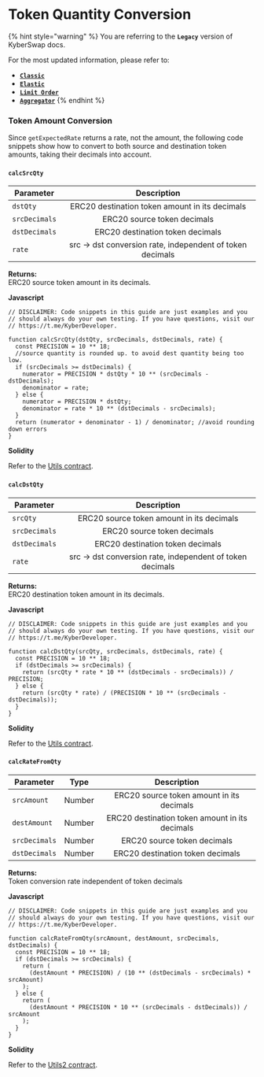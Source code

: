 # Token Quantity Conversion

{% hint style="warning" %}
You are referring to the **`Legacy`** version of KyberSwap docs.

For the most updated information, please refer to:

* [**`Classic`**](../../../../liquidity-solutions/kyberswap-classic/)
* [**`Elastic`**](../../../../liquidity-solutions/kyberswap-elastic/)
* [**`Limit Order`**](../../../../kyberswap-solutions/limit-order/)
* [**`Aggregator`**](../../../../kyberswap-solutions/kyberswap-aggregator/)
{% endhint %}

### Token Amount Conversion[​](https://docs.kyberswap.com/Legacy/api-abi/code-snippets/api\_abi-tokenquantityconversion#token-amount-conversion) <a href="#token-amount-conversion" id="token-amount-conversion"></a>

Since `getExpectedRate` returns a rate, not the amount, the following code snippets show how to convert to both source and destination token amounts, taking their decimals into account.

#### `calcSrcQty`[​](https://docs.kyberswap.com/Legacy/api-abi/code-snippets/api\_abi-tokenquantityconversion#calcsrcqty) <a href="#calcsrcqty" id="calcsrcqty"></a>

| Parameter     |                        Description                        |
| ------------- | :-------------------------------------------------------: |
| `dstQty`      |       ERC20 destination token amount in its decimals      |
| `srcDecimals` |                ERC20 source token decimals                |
| `dstDecimals` |              ERC20 destination token decimals             |
| `rate`        | src -> dst conversion rate, independent of token decimals |

**Returns:**\
ERC20 source token amount in its decimals.

**Javascript**[**​**](https://docs.kyberswap.com/Legacy/api-abi/code-snippets/api\_abi-tokenquantityconversion#javascript)

```
// DISCLAIMER: Code snippets in this guide are just examples and you
// should always do your own testing. If you have questions, visit our
// https://t.me/KyberDeveloper.

function calcSrcQty(dstQty, srcDecimals, dstDecimals, rate) {
  const PRECISION = 10 ** 18;
  //source quantity is rounded up. to avoid dest quantity being too low.
  if (srcDecimals >= dstDecimals) {
    numerator = PRECISION * dstQty * 10 ** (srcDecimals - dstDecimals);
    denominator = rate;
  } else {
    numerator = PRECISION * dstQty;
    denominator = rate * 10 ** (dstDecimals - srcDecimals);
  }
  return (numerator + denominator - 1) / denominator; //avoid rounding down errors
}
```

**Solidity**[**​**](https://docs.kyberswap.com/Legacy/api-abi/code-snippets/api\_abi-tokenquantityconversion#solidity)

Refer to the [Utils contract](https://github.com/KyberNetwork/smart-contracts/blob/master/contracts/Utils.sol#L47-L64).

#### `calcDstQty`[​](https://docs.kyberswap.com/Legacy/api-abi/code-snippets/api\_abi-tokenquantityconversion#calcdstqty) <a href="#calcdstqty" id="calcdstqty"></a>

| Parameter     |                        Description                        |
| ------------- | :-------------------------------------------------------: |
| `srcQty`      |         ERC20 source token amount in its decimals         |
| `srcDecimals` |                ERC20 source token decimals                |
| `dstDecimals` |              ERC20 destination token decimals             |
| `rate`        | src -> dst conversion rate, independent of token decimals |

**Returns:**\
ERC20 destination token amount in its decimals.

**Javascript**[**​**](https://docs.kyberswap.com/Legacy/api-abi/code-snippets/api\_abi-tokenquantityconversion#javascript-1)

```
// DISCLAIMER: Code snippets in this guide are just examples and you
// should always do your own testing. If you have questions, visit our
// https://t.me/KyberDeveloper.

function calcDstQty(srcQty, srcDecimals, dstDecimals, rate) {
  const PRECISION = 10 ** 18;
  if (dstDecimals >= srcDecimals) {
    return (srcQty * rate * 10 ** (dstDecimals - srcDecimals)) / PRECISION;
  } else {
    return (srcQty * rate) / (PRECISION * 10 ** (srcDecimals - dstDecimals));
  }
}
```

**Solidity**[**​**](https://docs.kyberswap.com/Legacy/api-abi/code-snippets/api\_abi-tokenquantityconversion#solidity-1)

Refer to the [Utils contract](https://github.com/KyberNetwork/smart-contracts/blob/master/contracts/Utils.sol#L34-L45).

#### `calcRateFromQty`[​](https://docs.kyberswap.com/Legacy/api-abi/code-snippets/api\_abi-tokenquantityconversion#calcratefromqty) <a href="#calcratefromqty" id="calcratefromqty"></a>

| Parameter     |  Type  |                   Description                  |
| ------------- | :----: | :--------------------------------------------: |
| `srcAmount`   | Number |    ERC20 source token amount in its decimals   |
| `destAmount`  | Number | ERC20 destination token amount in its decimals |
| `srcDecimals` | Number |           ERC20 source token decimals          |
| `dstDecimals` | Number |        ERC20 destination token decimals        |

**Returns:**\
Token conversion rate independent of token decimals

**Javascript**[**​**](https://docs.kyberswap.com/Legacy/api-abi/code-snippets/api\_abi-tokenquantityconversion#javascript-2)

```
// DISCLAIMER: Code snippets in this guide are just examples and you
// should always do your own testing. If you have questions, visit our
// https://t.me/KyberDeveloper.

function calcRateFromQty(srcAmount, destAmount, srcDecimals, dstDecimals) {
  const PRECISION = 10 ** 18;
  if (dstDecimals >= srcDecimals) {
    return (
      (destAmount * PRECISION) / (10 ** (dstDecimals - srcDecimals) * srcAmount)
    );
  } else {
    return (
      (destAmount * PRECISION * 10 ** (srcDecimals - dstDecimals)) / srcAmount
    );
  }
}
```

**Solidity**[**​**](https://docs.kyberswap.com/Legacy/api-abi/code-snippets/api\_abi-tokenquantityconversion#solidity-2)

Refer to the [Utils2 contract](https://github.com/KyberNetwork/smart-contracts/blob/master/contracts/Utils2.sol#L36-L49).
